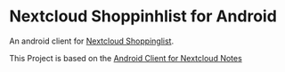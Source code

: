 # Nextcloud Shoppinhlist for Android
An android client for [Nextcloud Shoppinglist](https://github.com/Tom-Finke/shoppinglist-nextcloud).

This Project is based on the [Android Client for Nextcloud Notes](https://github.com/stefan-niedermann/nextcloud-notes)
